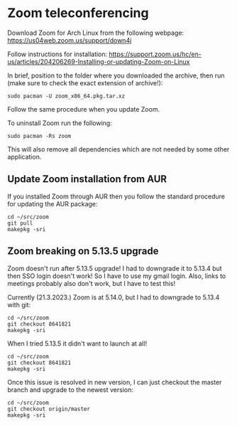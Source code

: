 # Zoom teleconferencing

Download Zoom for Arch Linux from the following webpage:
<https://us04web.zoom.us/support/down4j>

Follow instructions for installation:
<https://support.zoom.us/hc/en-us/articles/204206269-Installing-or-updating-Zoom-on-Linux>

In brief, position to the folder where you downloaded the archive, then run (make sure to check the exact extension of archive!):
```
sudo pacman -U zoom_x86_64.pkg.tar.xz
```

Follow the same procedure when you update Zoom.

To uninstall Zoom run the following:
```
sudo pacman -Rs zoom
```

This will also remove all dependencies which are not needed by some other application.

## Update Zoom installation from AUR

If you installed Zoom through AUR then you follow the standard procedure for updating the AUR package:
```
cd ~/src/zoom
git pull
makepkg -sri
```

## Zoom breaking on 5.13.5 upgrade

Zoom doesn't run after 5.13.5 upgrade! I had to downgrade it to 5.13.4 but then SSO login doesn't work! So I have to use my gmail login. Also, links to meetings probably also don't work, but I have to test this!

Currently (21.3.2023.) Zoom is at 5.14.0, but I had to downgrade to 5.13.4 with git:
```
cd ~/src/zoom
git checkout 8641821
makepkg -sri
```

When I tried 5.13.5 it didn't want to launch at all!
```
cd ~/src/zoom
git checkout 8641821
makepkg -sri
```

Once this issue is resolved in new version, I can just checkout the master branch and upgrade to the newest version:
```
cd ~/src/zoom
git checkout origin/master
makepkg -sri
```

